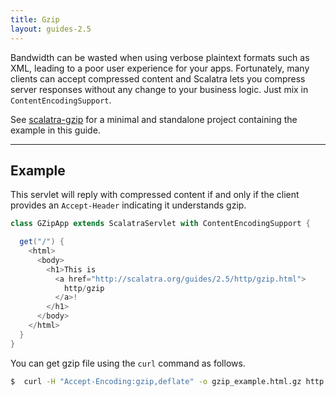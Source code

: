 ```yaml
---
title: Gzip
layout: guides-2.5
---
```


Bandwidth can be wasted when using verbose plaintext formats such as XML, leading
to a poor user experience for your apps.
Fortunately, many clients can accept compressed content and Scalatra lets you
compress server responses without any change to your business logic.
Just mix in `ContentEncodingSupport`.

<div class="alert alert-info">
  <span class="badge badge-info"><i class="glyphicon glyphicon-flag"></i></span>
  See
  <a href="https://github.com/scalatra/scalatra-website-examples/tree/master/2.5/http/scalatra-gzip">scalatra-gzip</a>
  for a minimal and standalone project containing the example in this guide.
</div>

---

## Example

This servlet will reply with compressed content if and only if the client provides
an `Accept-Header` indicating it understands gzip.

```scala
class GZipApp extends ScalatraServlet with ContentEncodingSupport {

  get("/") {
    <html>
      <body>
        <h1>This is
          <a href="http://scalatra.org/guides/2.5/http/gzip.html">
            http/gzip
          </a>!
        </h1>
      </body>
    </html>
  }
}
```

You can get gzip file using the `curl` command as follows.

```bash
$  curl -H "Accept-Encoding:gzip,deflate" -o gzip_example.html.gz http://localhost:8080
```
